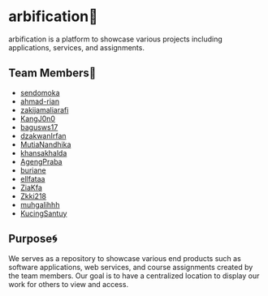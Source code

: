 # arbification🌌

arbification is a platform to showcase various projects including applications, services, and assignments.

## Team Members🥏

- [sendomoka](https://github.com/sendomoka)
- [ahmad-rian](https://github.com/ahmad-rian)
- [zakijamaliarafi](https://github.com/zakijamaliarafi)  
- [KangJ0n0](https://github.com/KangJ0n0)
- [bagusws17](https://github.com/bagusws17)
- [dzakwanIrfan](https://github.com/dzakwanIrfan)
- [MutiaNandhika](https://github.com/MutiaNandhika)
- [khansakhalda](https://github.com/khansakhalda)
- [AgengPraba](https://github.com/AgengPraba)
- [buriane](https://github.com/buriane)
- [ellfataa](https://github.com/ellfataa)
- [ZiaKfa](https://github.com/ZiaKfa)
- [Zkki218](https://github.com/Zkki218)
- [muhgalihhh](https://github.com/muhgalihhh)
- [KucingSantuy](https://github.com/KucingSantuy)

## Purpose🌀

We serves as a repository to showcase various end products such as software applications, web services, and course assignments created by the team members. Our goal is to have a centralized location to display our work for others to view and access.
